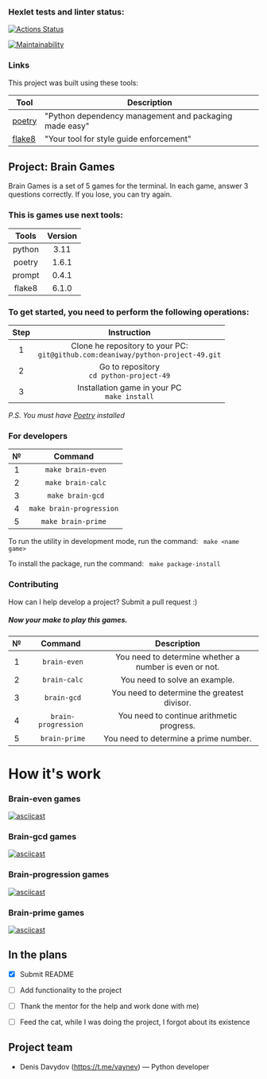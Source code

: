### Hexlet tests and linter status:
[![Actions Status](https://github.com/deaniway/python-project-49/actions/workflows/hexlet-check.yml/badge.svg)](https://github.com/deaniway/python-project-49/actions)

[![Maintainability](https://api.codeclimate.com/v1/badges/77d97412b5a1275a9fe6/maintainability)](https://codeclimate.com/github/deaniway/python-project-49/maintainability)

### Links

This project was built using these tools:

| Tool                                                                        | Description                                            |
|-----------------------------------------------------------------------------|--------------------------------------------------------|
| [poetry](https://python-poetry.org/)                                        | "Python dependency management and packaging made easy" |
| [flake8](https://flake8.pycqa.org/)                                         | "Your tool for style guide enforcement"                |       

## Project: Brain Games

Brain Games is a set of 5 games for the terminal.
In each game, answer 3 questions correctly.
If you lose, you can try again.

### This is games use next tools:

| Tools  | Version |
|:------:|:-------:|
| python |  3.11   |
| poetry |  1.6.1  |
| prompt |  0.4.1  |
| flake8 |  6.1.0  |


### To get started, you need to perform the following operations:

| Step |                                     Instruction                                     |
|:----:|:-----------------------------------------------------------------------------------:|
|  1   | Clone he repository to your PC:<br/>`git@github.com:deaniway/python-project-49.git` |
|  2   |                     Go to repository<br/>`cd python-project-49`                     |
|  3   |                   Installation game in your PC<br/>`make install`                   | 

*P.S.* *You must have [Poetry](https://python-poetry.org) installed*

### For developers

|  №   |         Command          | 
|:----:|:------------------------:| 
|  1   |    ` make brain-even`    |
|  2   |    ` make brain-calc`    |
|  3   |    ` make brain-gcd`     |
|  4   | `make brain-progression` |
|  5   |    `make brain-prime`    |      

To run the utility in development mode, run the command: ` make <name game>`

To install the package, run the command: ` make package-install`

### Contributing

How can I help develop a project? Submit a pull request :)


##### Now your make to play this games.

|  №   |       Command        |                      Description                       |
|:----:|:--------------------:|:------------------------------------------------------:|
|  1   |    ` brain-even`     | You need to determine whether a number is even or not. |
|  2   |    ` brain-calc`     |             You need to solve an example.              |
|  3   |     ` brain-gcd`     |      You need to determine the greatest divisor.       |
|  4   | ` brain-progression` |       You need to continue arithmetic progress.        |
|  5   |    ` brain-prime`    |         You need to determine a prime number.          |


# How it's work

### Brain-even games
[![asciicast](https://asciinema.org/a/tvkNIpQs8m5Sj1FM8ijDpeqtY.svg)](https://asciinema.org/a/tvkNIpQs8m5Sj1FM8ijDpeqtY)
### Brain-gcd games
[![asciicast](https://asciinema.org/a/twcRRtucxHyIzgDcNzkDkKgVI.svg)](https://asciinema.org/a/twcRRtucxHyIzgDcNzkDkKgVI)

### Brain-progression games
[![asciicast](https://asciinema.org/a/nwUWusfyt8ct4iEioXRHDJOf0.svg)](https://asciinema.org/a/nwUWusfyt8ct4iEioXRHDJOf0)

### Brain-prime games
[![asciicast](https://asciinema.org/a/dwnAKtBQNNFhAwJs9ZcGlVJQd.svg)](https://asciinema.org/a/dwnAKtBQNNFhAwJs9ZcGlVJQd)

## In the plans
- [x] Submit README
- [ ] Add functionality to the project
- [ ] Thank the mentor for the help and work done with me)
- [ ] Feed the cat, while I was doing the project, I forgot about its existence


## Project team
- Denis Davydov (https://t.me/vaynev) — Python developer
